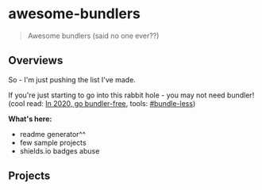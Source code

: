 # awesome-bundlers

> Awesome bundlers (said no one ever??)

## Overviews

So - I'm just pushing the list I've made.

If you're just starting to go into this rabbit hole - you may not need bundler! (cool read: [In 2020, go bundler-free](https://medium.com/@dmnsgn/in-2020-go-bundler-free-eb29c1f05fc9), tools: [#bundle-less](#bundle-less))

**What's here:**

- readme generator^^
- few sample projects
- shields.io badges abuse

## Projects
